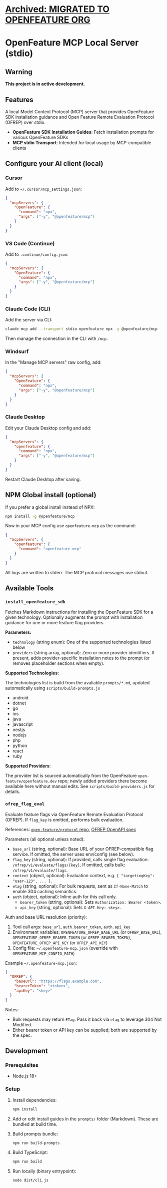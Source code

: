 # [Archived: MIGRATED TO OPENFEATURE ORG](https://github.com/open-feature/mcp)

# OpenFeature MCP Local Server (stdio)

## Warning

**This project is in active development.**

## Features

A local Model Context Protocol (MCP) server that provides OpenFeature SDK
installation guidance and Open Feature Remote Evaluation Protocol (OFREP) over stdio.

- **OpenFeature SDK Installation Guides**: Fetch installation prompts for various
  OpenFeature SDKs
- **MCP stdio Transport**: Intended for local usage by MCP-compatible clients

## Configure your AI client (local)

### Cursor

Add to `~/.cursor/mcp_settings.json`:

```json
{
  "mcpServers": {
    "OpenFeature": {
      "command": "npx",
      "args": ["-y", "@openfeature/mcp"]
    }
  }
}
```

### VS Code (Continue)

Add to `.continue/config.json`:

```json
{
  "mcpServers": {
    "OpenFeature": {
      "command": "npx",
      "args": ["-y", "@openfeature/mcp"]
    }
  }
}
```

### Claude Code (CLI)

Add the server via CLI:

```bash
claude mcp add --transport stdio openfeature npx -y @openfeature/mcp
```

Then manage the connection in the CLI with `/mcp`.

### Windsurf

In the "Manage MCP servers" raw config, add:

```json
{
  "mcpServers": {
    "OpenFeature": {
      "command": "npx",
      "args": ["-y", "@openfeature/mcp"]
    }
  }
}
```

### Claude Desktop

Edit your Claude Desktop config and add:

```json
{
  "mcpServers": {
    "openfeature": {
      "command": "npx",
      "args": ["-y", "@openfeature/mcp"]
    }
  }
}
```

Restart Claude Desktop after saving.

## NPM Global install (optional)

If you prefer a global install instead of NPX:

```bash
npm install -g @openfeature/mcp
```

Now in your MCP config use `openfeature-mcp` as the command:

```json
{
  "mcpServers": {
    "openfeature": {
      "command": "openfeature-mcp"
    }
  }
}
```

All logs are written to stderr. The MCP protocol messages use stdout.

## Available Tools

### `install_openfeature_sdk`

Fetches Markdown instructions for installing the OpenFeature SDK for a given
technology. Optionally augments the prompt with installation guidance for one
or more feature flag providers.

**Parameters:**

- `technology` (string enum): One of the supported technologies listed below
- `providers` (string array, optional): Zero or more provider identifiers. If
  present, adds provider-specific installation notes to the prompt (or removes
  placeholder sections when empty).

**Supported Technologies**:

The technologies list is build from the avaliable `prompts/*.md`, updated automatically using `scripts/build-prompts.js`

- android
- dotnet
- go
- ios
- java
- javascript
- nestjs
- nodejs
- php
- python
- react
- ruby

**Supported Providers**:

The provider list is sourced automatically from the OpenFeature `open-feature/openfeature.dev`
repo; newly added providers there become available here without manual edits.
See `scripts/build-providers.js` for details.

### `ofrep_flag_eval`

Evaluate feature flags via OpenFeature Remote Evaluation Protocol (OFREP).
If `flag_key` is omitted, performs bulk evaluation.

References:
[`open-feature/protocol` repo](https://github.com/open-feature/protocol),
[OFREP OpenAPI spec](https://raw.githubusercontent.com/open-feature/protocol/refs/heads/main/service/openapi.yaml)

Parameters (all optional unless noted):

- `base_url` (string, optional): Base URL of your OFREP-compatible flag
  service. If omitted, the server uses env/config (see below).
- `flag_key` (string, optional): If provided, calls single flag evaluation:
  `/ofrep/v1/evaluate/flags/{key}`. If omitted, calls bulk:
  `/ofrep/v1/evaluate/flags`.
- `context` (object, optional): Evaluation context, e.g. `{ "targetingKey":
  "user-123", ... }`.
- `etag` (string, optional): For bulk requests, sent as `If-None-Match` to
  enable 304 caching semantics.
- `auth` (object, optional): Inline auth for this call only.
  - `bearer_token` (string, optional): Sets `Authorization: Bearer <token>`.
  - `api_key` (string, optional): Sets `X-API-Key: <key>`.

Auth and base URL resolution (priority):

1. Tool call args: `base_url`, `auth.bearer_token`, `auth.api_key`
2. Environment variables: `OPENFEATURE_OFREP_BASE_URL` (or `OFREP_BASE_URL`),
   `OPENFEATURE_OFREP_BEARER_TOKEN` (or `OFREP_BEARER_TOKEN`),
   `OPENFEATURE_OFREP_API_KEY` (or `OFREP_API_KEY`)
3. Config file: `~/.openfeature-mcp.json` (override with
   `OPENFEATURE_MCP_CONFIG_PATH`)

Example `~/.openfeature-mcp.json`:

```json
{
  "OFREP": {
    "baseUrl": "https://flags.example.com",
    "bearerToken": "<token>",
    "apiKey": "<key>"
  }
}
```

Notes:

- Bulk requests may return `ETag`. Pass it back via `etag` to leverage 304 Not
  Modified.
- Either bearer token or API key can be supplied; both are supported by the
  spec.

## Development

### Prerequisites

- Node.js 18+

### Setup

1. Install dependencies:

   ```bash
   npm install
   ```

2. Add or edit install guides in the `prompts/` folder (Markdown). These are
   bundled at build time.

3. Build prompts bundle:

   ```bash
   npm run build-prompts
   ```

4. Build TypeScript:

   ```bash
   npm run build
   ```

5. Run locally (binary entrypoint):

   ```bash
   node dist/cli.js
   ```
